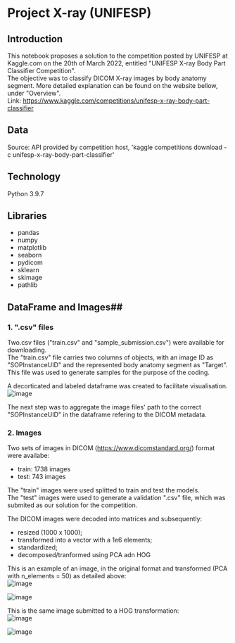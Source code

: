 # Project X-ray (UNIFESP)

## Introduction ##

This notebook proposes a solution to the competition posted by UNIFESP at Kaggle.com on the 20th of March 2022, entitled "UNIFESP X-ray Body Part Classifier Competition".<br/>
The objective was to classify DICOM X-ray images by body anatomy segment. More detailed explanation can be found on the website bellow, under "Overview".<br>
Link: https://www.kaggle.com/competitions/unifesp-x-ray-body-part-classifier


## Data ##
Source: API provided by competition host, 'kaggle competitions download -c unifesp-x-ray-body-part-classifier'

## Technology ##
Python 3.9.7

## Libraries ##
* pandas
* numpy
* matplotlib
* seaborn
* pydicom
* sklearn
* skimage
* pathlib

## DataFrame and Images##
### 1. ".csv" files ###
Two.csv files ("train.csv" and "sample_submission.csv") were available for downloading.<br/>
The "train.csv" file carries two columns of objects, with an image ID as "SOPInstanceUID" and the represented body anatomy segment as "Target". This file was used to generate samples for the purpose of the coding.<br/>

A decorticated and labeled dataframe was created to facilitate visualisation.<br/>
![image](https://user-images.githubusercontent.com/92320460/165941340-8e648785-c9de-490a-8e41-124fe29c5072.png)

The next step was to aggregate the image files' path to the correct "SOPInstanceUID" in the dataframe refering to the DICOM metadata.<br/>

### 2. Images ###
Two sets of images in DICOM (https://www.dicomstandard.org/) format were availabe:
* train: 1738 images
* test: 743 images

The "train" images were used splitted to train and test the models.<br/>
The "test" images were used to generate a validation ".csv" file, which was submited as our solution for the competition.<br/>

The DICOM images were decoded into matrices and subsequently:
- resized (1000 x 1000);
- transformed into a vector with a 1e6 elements;
- standardized;
- decomposed/tranformed using PCA adn HOG

This is an example of an image, in the original format and transformed (PCA with n_elements = 50) as detailed above:<br/>
![image](https://user-images.githubusercontent.com/92320460/165962796-31969ce8-52dc-4e48-89c6-ce21ef6bf650.png)

![image](https://user-images.githubusercontent.com/92320460/165867134-2dd862c1-22bb-4eeb-9722-4b128d177590.png)

This is the same image submitted to a HOG transformation:<br/>
![image](https://user-images.githubusercontent.com/92320460/165867625-3b2acd9c-ef05-44b0-9b8f-26cac8f5d790.png)







![image](https://user-images.githubusercontent.com/92320460/166117032-c985a3a6-0dc4-484d-8bdd-3f5ed4992d71.png)

